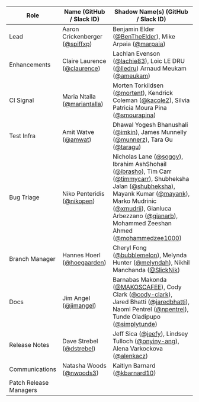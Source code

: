 | **Role** | **Name** (**GitHub / Slack ID**)  | **Shadow Name(s) (GitHub / Slack ID)** |
| ------ | ------ | ------ |
| Lead | Aaron Crickenberger ([@spiffxp](https://github.com/spiffxp)) | Benjamin Elder ([@BenTheElder](https://github.com/BenTheElder)), Mike Arpaia ([@marpaia](https://github.com/marpaia)) |
| Enhancements | Claire Laurence ([@claurence](https://github.com/claurence)) |Lachlan Evenson ([@lachie83](https://github.com/lachie83)), Loic LE DRU ([@lledru](https://github.com/lledru)) Arnaud Meukam ([@ameukam](https://github.com/ameukam)) |
| CI Signal | Maria Ntalla ([@mariantalla](https://github.com/mariantalla)) | Morten Torkildsen ([@mortent](https://github.com/mortent)), Kendrick Coleman ([@kacole2](https://github.com/kacole2)), Silvia Patricia Moura Pina ([@smourapina](https://github.com/smourapina))|
| Test Infra | Amit Watve ([@amwat](https://github.com/amwat)) | Dhawal Yogesh Bhanushali ([@imkin](https://github.com/imkin)), James Munnelly ([@munnerz](https://github.com/munnerz)), Tara Gu ([@taragu](https://github.com/taragu)) |
| Bug Triage | Niko Penteridis ([@nikopen](https://github.com/nikopen)) | Nicholas Lane ([@soggy](https://github.com/soggiest)), Ibrahim AshShohail ([@ibrasho](https://github.com/ibrasho)), Tim Carr ([@timmycarr](https://github.com/timmycarr)), Shubheksha Jalan ([@shubheksha](https://github.com/shubheksha)), Mayank Kumar ([@mayank](https://github.com/krmayankk)), Marko Mudrinic ([@xmudrii](https://github.com/xmudrii)), Gianluca Arbezzano ([@gianarb](https://github.com/gianarb)), Mohammed Zeeshan Ahmed ([@mohammedzee1000](https://github.com/mohammedzee1000)) |
| Branch Manager | Hannes Hoerl ([@hoegaarden](https://github.com/hoegaarden)) | Cheryl Fong ([@bubblemelon](https://github.com/bubblemelon)), Melynda Hunter ([@melyndah](https://github.com/melyndah)), Nikhil Manchanda ([@SlickNik](https://github.com/SlickNik)) |
| Docs | Jim Angel ([@jimangel](https://github.com/jimangel)) | Barnabas Makonda ([@MAKOSCAFEE](https://github.com/MAKOSCAFEE)), Cody Clark ([@cody-clark](https://github.com/cody-clark)), Jared Bhatti ([@jaredbhatti](https://github.com/jaredbhatti)), Naomi Pentrel ([@npentrel](https://github.com/npentrel)), Tunde Oladipupo ([@simplytunde](https://github.com/simplytunde)) |
| Release Notes | Dave Strebel ([@dstrebel](https://github.com/dstrebel)) | Jeff Sica ([@jeefy](https://github.com/jeefy)), Lindsey Tulloch ([@onyiny-ang](https://github.com/onyiny-ang)), Alena Varkockova ([@alenkacz](https://github.com/alenkacz)) |
| Communications | Natasha Woods ([@nwoods3](https://github.com/nwoods3)) |  Kaitlyn Barnard ([@kbarnard10](https://github.com/kbarnard10)) |
| Patch Release Managers | | |
